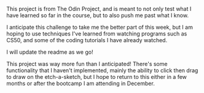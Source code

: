 This project is from The Odin Project, and is meant to not only test what I have learned so far in the course, but to also push me past what I know.

I anticipate this challenge to take me the better part of this week, but I am hoping to use techniques I've learned from watching programs such as CS50, and some of the coding tutorials I have already watched.

I will update the readme as we go!

This project was way more fun than I anticipated! There's some functionality that I haven't implemented, mainly the ability to click then drag to draw on the etch-a-sketch, but I hope to return to this either in a few months or after the bootcamp I am attending in December.
